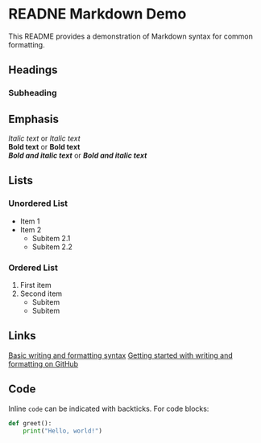 # READNE Markdown Demo

This README provides a demonstration of Markdown syntax for common formatting.

## Headings

### Subheading

## Emphasis

*Italic text* or _Italic text_  
**Bold text** or __Bold text__  
***Bold and italic text*** or ___Bold and italic text___

## Lists

### Unordered List
- Item 1
- Item 2
  - Subitem 2.1
  - Subitem 2.2

### Ordered List
1. First item
2. Second item
   - Subitem
   - Subitem

## Links

[Basic writing and formatting syntax]([https://openai.com](https://docs.github.com/en/get-started/writing-on-github/getting-started-with-writing-and-formatting-on-github/basic-writing-and-formatting-syntax))  
[Getting started with writing and formatting on GitHub](https://docs.github.com/en/get-started/writing-on-github/getting-started-with-writing-and-formatting-on-github)

## Code

Inline `code` can be indicated with backticks. For code blocks:

```python
def greet():
    print("Hello, world!")
